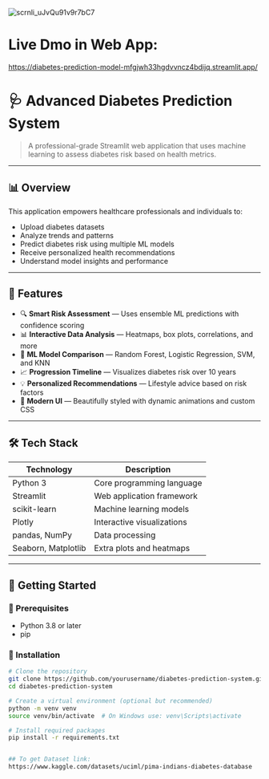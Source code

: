 ![scrnli_uJvQu91v9r7bC7](https://github.com/user-attachments/assets/ad90107f-38ae-4955-9bc7-599d4bc9af7e)

# Live Dmo in Web App:
https://diabetes-prediction-model-mfgjwh33hgdvvncz4bdijq.streamlit.app/

# 🩺 Advanced Diabetes Prediction System

> A professional-grade Streamlit web application that uses machine learning to assess diabetes risk based on health metrics.

---

## 📊 Overview

This application empowers healthcare professionals and individuals to:
- Upload diabetes datasets
- Analyze trends and patterns
- Predict diabetes risk using multiple ML models
- Receive personalized health recommendations
- Understand model insights and performance

---

## 🎯 Features

- 🔍 **Smart Risk Assessment** — Uses ensemble ML predictions with confidence scoring
- 📊 **Interactive Data Analysis** — Heatmaps, box plots, correlations, and more
- 🤖 **ML Model Comparison** — Random Forest, Logistic Regression, SVM, and KNN
- 📈 **Progression Timeline** — Visualizes diabetes risk over 10 years
- 💡 **Personalized Recommendations** — Lifestyle advice based on risk factors
- 🌈 **Modern UI** — Beautifully styled with dynamic animations and custom CSS

---

## 🛠️ Tech Stack

| Technology      | Description |
|-----------------|-------------|
| Python 3        | Core programming language |
| Streamlit       | Web application framework |
| scikit-learn    | Machine learning models |
| Plotly          | Interactive visualizations |
| pandas, NumPy   | Data processing |
| Seaborn, Matplotlib | Extra plots and heatmaps |

---

## 🚀 Getting Started

### 🔧 Prerequisites
- Python 3.8 or later
- pip

### 🧪 Installation

```bash
# Clone the repository
git clone https://github.com/yourusername/diabetes-prediction-system.git
cd diabetes-prediction-system

# Create a virtual environment (optional but recommended)
python -m venv venv
source venv/bin/activate  # On Windows use: venv\Scripts\activate

# Install required packages
pip install -r requirements.txt


## To get Dataset link:
https://www.kaggle.com/datasets/uciml/pima-indians-diabetes-database
